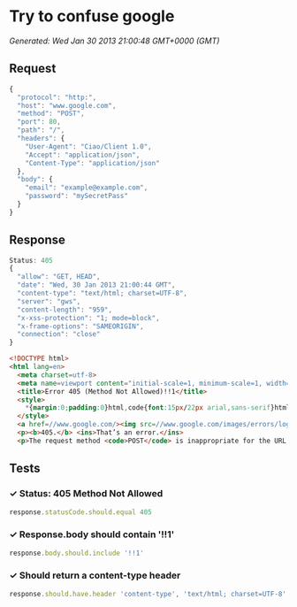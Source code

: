 # Try to confuse google

*Generated: Wed Jan 30 2013 21:00:48 GMT+0000 (GMT)*
## Request
```javascript
{
  "protocol": "http:",
  "host": "www.google.com",
  "method": "POST",
  "port": 80,
  "path": "/",
  "headers": {
    "User-Agent": "Ciao/Client 1.0",
    "Accept": "application/json",
    "Content-Type": "application/json"
  },
  "body": {
    "email": "example@example.com",
    "password": "mySecretPass"
  }
}
```

## Response
```javascript
Status: 405
{
  "allow": "GET, HEAD",
  "date": "Wed, 30 Jan 2013 21:00:44 GMT",
  "content-type": "text/html; charset=UTF-8",
  "server": "gws",
  "content-length": "959",
  "x-xss-protection": "1; mode=block",
  "x-frame-options": "SAMEORIGIN",
  "connection": "close"
}
```
```html
<!DOCTYPE html>
<html lang=en>
  <meta charset=utf-8>
  <meta name=viewport content="initial-scale=1, minimum-scale=1, width=device-width">
  <title>Error 405 (Method Not Allowed)!!1</title>
  <style>
    *{margin:0;padding:0}html,code{font:15px/22px arial,sans-serif}html{background:#fff;color:#222;padding:15px}body{margin:7% auto 0;max-width:390px;min-height:180px;padding:30px 0 15px}* > body{background:url(//www.google.com/images/errors/robot.png) 100% 5px no-repeat;padding-right:205px}p{margin:11px 0 22px;overflow:hidden}ins{color:#777;text-decoration:none}a img{border:0}@media screen and (max-width:772px){body{background:none;margin-top:0;max-width:none;padding-right:0}}
  </style>
  <a href=//www.google.com/><img src=//www.google.com/images/errors/logo_sm.gif alt=Google></a>
  <p><b>405.</b> <ins>That’s an error.</ins>
  <p>The request method <code>POST</code> is inappropriate for the URL <code>/</code>.  <ins>That’s all we know.</ins>

```

## Tests

### ✓ Status: 405 Method Not Allowed
```javascript
response.statusCode.should.equal 405
```

### ✓ Response.body should contain '!!1'
```javascript
response.body.should.include '!!1'
```

### ✓ Should return a content-type header
```javascript
response.should.have.header 'content-type', 'text/html; charset=UTF-8'
```

